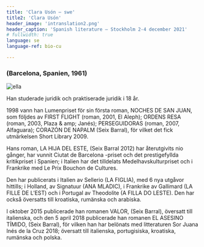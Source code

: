 ```yaml
---
title: 'Clara Usón – swe'
title2: 'Clara Usón'
header_image: 'intranslation2.png'
header_caption: 'Spanish literature – Stockholm 2-4 december 2021'
# fullwidth: true
language: se
language-ref: bio-cu

---
```


<!--more-->

<!-- <h1>Participantes</h1> -->

<!-- Test with grid -->
<div class="participante bio">
    <h3 class="fecha-bio">(Barcelona, Spanien, 1961)</h3>
    <div class="foto-cont">
        <img class="foto" src="/{{'images/Clara_Uson.jpg' | relative_url }}" alt="ella" /> 
    </div>
    <div class="text swe" lang="se">
        <p> Han studerade juridik och praktiserade juridik i 18 år. </p>
        <p> 1998 vann han Lumenpriset för sin första roman, NOCHES DE SAN JUAN, som följdes av FIRST FLIGHT (roman, 2001, El Aleph); ORDENS RESA (roman, 2003, Plaza & amp; Janés); PERSEGUIDORAS (roman, 2007, Alfaguara); CORAZÓN DE NAPALM (Seix Barral), för vilket det fick utmärkelsen Short Library 2009. </p>
        <p> Hans roman, LA HIJA DEL ESTE, (Seix Barral 2012) har återutgivits nio gånger, har vunnit Ciutat de Barcelona -priset och det prestigefyllda kritikpriset i Spanien; i Italien har det tilldelats Medelhavskulturpriset och i Frankrike med Le Prix Bouchon de Cultures. </p>
        <p> Den har publicerats i Italien av Sellerio (LA FIGLIA), med 6 nya utgåvor hittills; i Holland, av Signatuur (ANA MLADIC), i Frankrike av Gallimard (LA FILLE DE L’EST) och i Portugal av Theodolite (A FILLA DO LESTE). Den har också översatts till kroatiska, rumänska och arabiska. </p>
        <p> I oktober 2015 publicerade han romanen VALOR, (Seix Barral), översatt till italienska, och den 5 april 2018 publicerade han romanen EL ASESINO TÍMIDO, (Seix Barral), för vilken han har belönats med litteraturen Sor Juana Inés de la Cruz 2018; översatt till italienska, portugisiska, kroatiska, rumänska och polska. </p>             
    </div>
</div>
